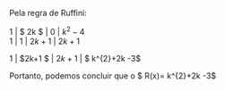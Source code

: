Pela regra de Ruffini: 

 1    |  $ 2k $  |   0  |  $k^{2}-4$  
1      | 1 | $2k+1$ |  $2k+1$ 
 
 1 | $2k+1 $ | $2k+1$ | $ k^{2}+2k -3$

 Portanto, podemos concluir que o $ R(x)=  k^{2}+2k -3$

